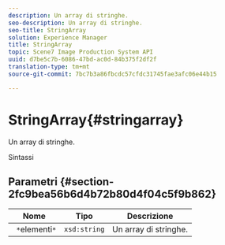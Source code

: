```yaml
---
description: Un array di stringhe.
seo-description: Un array di stringhe.
seo-title: StringArray
solution: Experience Manager
title: StringArray
topic: Scene7 Image Production System API
uuid: d7be5c7b-6086-47bd-ac0d-84b375f2df2f
translation-type: tm+mt
source-git-commit: 7bc7b3a86fbcdc57cfdc31745fae3afc06e44b15

---
```



# StringArray{#stringarray}

Un array di stringhe.

Sintassi

## Parametri {#section-2fc9bea56b6d4b72b80d4f04c5f9b862}

| Nome | Tipo | Descrizione |
|---|---|---|
| ` *`elementi`*` | `xsd:string` | Un array di stringhe. |

